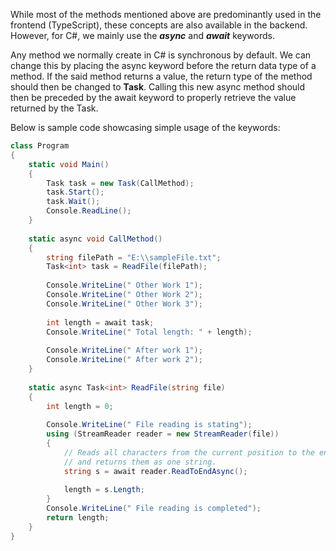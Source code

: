 While most of the methods mentioned above are predominantly used in the frontend (TypeScript), these concepts are also available in the backend. However, for C#, we mainly use the **_async_** and **_await_** keywords.

Any method we normally create in C# is synchronous by default. We can change this by placing the async keyword before the return data type of a method. If the said method returns a value, the return type of the method should then be changed to **Task<data type of return value>**. Calling this new async method should then be preceded by the await keyword to properly retrieve the value returned by the Task.

Below is sample code showcasing simple usage of the keywords:

``` cs
class Program  
{  
    static void Main()  
    {  
        Task task = new Task(CallMethod);  
        task.Start();  
        task.Wait();  
        Console.ReadLine();  
    }  
  
    static async void CallMethod()  
    {  
        string filePath = "E:\\sampleFile.txt";  
        Task<int> task = ReadFile(filePath);  
  
        Console.WriteLine(" Other Work 1");  
        Console.WriteLine(" Other Work 2");  
        Console.WriteLine(" Other Work 3");  
  
        int length = await task;  
        Console.WriteLine(" Total length: " + length);  
  
        Console.WriteLine(" After work 1");  
        Console.WriteLine(" After work 2");  
    }  
  
    static async Task<int> ReadFile(string file)  
    {  
        int length = 0;  
  
        Console.WriteLine(" File reading is stating");  
        using (StreamReader reader = new StreamReader(file))  
        {  
            // Reads all characters from the current position to the end of the stream asynchronously    
            // and returns them as one string.    
            string s = await reader.ReadToEndAsync();  
  
            length = s.Length;  
        }  
        Console.WriteLine(" File reading is completed");  
        return length;  
    }  
}  

```